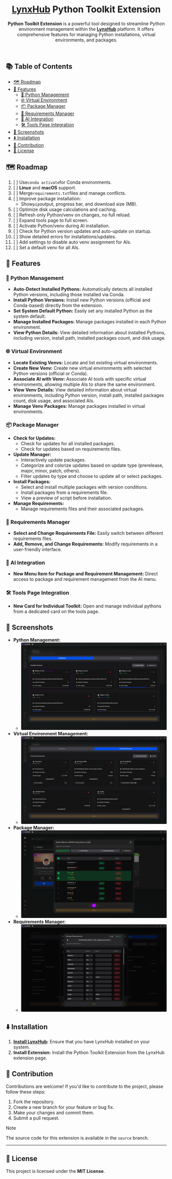 <div align="center">

# [LynxHub](https://github.com/KindaBrazy/LynxHub) Python Toolkit Extension

**Python Toolkit Extension** is a powerful tool designed to streamline Python environment management within the
[**LynxHub**](https://github.com/KindaBrazy/LynxHub) platform. It offers comprehensive features for managing Python
installations, virtual environments, and
packages.

</div>

<br/>

## 📚 Table of Contents

- [🗺️ Roadmap](#-roadmap)
- [🚀 Features](#-features)
    - [🐍 Python Management](#-python-management)
    - [🌐 Virtual Environment](#-virtual-environment)
    - [📦 Package Manager](#-package-manager)
    - [📝 Requirements Manager](#-requirements-manager)
    - [🤖 AI Integration](#-ai-integration)
    - [🛠️ Tools Page Integration](#-tools-page-integration)
- [📸 Screenshots](#-screenshots)
- [⬇️ Installation](#-installation)
- [🤝 Contribution](#-contribution)
- [📄 License](#-license)

## 🗺️ Roadmap

1. [ ] Use`conda activate`for Conda environments.
2. [ ] **Linux** and **macOS** support.
3. [ ] Merge`requirements.txt`files and manage conflicts.
4. [ ] Improve package installation:
    - Show`pip`output, progress bar, and download size (MB).
5. [ ] Optimize disk usage calculations and caching.
6. [ ] Refresh only Python/venv on changes, no full reload.
7. [ ] Expand tools page to full screen.
8. [ ] Activate Python/venv during AI installation.
9. [ ] Check for Python version updates and auto-update on startup.
10. [ ] Show detailed errors for installations/updates.
11. [ ] Add settings to disable auto venv assignment for AIs.
12. [ ] Set a default venv for all AIs.

## 🚀 Features

### 🐍 Python Management

- **Auto-Detect Installed Pythons:** Automatically detects all installed Python versions, including those installed via
  Conda.
- **Install Python Versions:** Install new Python versions (official and Conda-based) directly from the extension.
- **Set System Default Python:** Easily set any installed Python as the system default.
- **Manage Installed Packages:** Manage packages installed in each Python environment.
- **View Python Details:** View detailed information about installed Pythons, including version, install path, installed
  packages count, and disk usage.

### 🌐 Virtual Environment

- **Locate Existing Venvs:** Locate and list existing virtual environments.
- **Create New Venv:** Create new virtual environments with selected Python versions (official or Conda).
- **Associate AI with Venv:** Associate AI tools with specific virtual environments, allowing multiple AIs to share the
  same environment.
- **View Venv Details:** View detailed information about virtual environments, including Python version, install path,
  installed packages count, disk usage, and associated AIs.
- **Manage Venv Packages:** Manage packages installed in virtual environments.

### 📦 Package Manager

- **Check for Updates:**
    - Check for updates for all installed packages.
    - Check for updates based on requirements files.
- **Update Manager:**
    - Interactively update packages.
    - Categorize and colorize updates based on update type (prerelease, major, minor, patch, others).
    - Filter updates by type and choose to update all or select packages.
- **Install Packages:**
    - Select and install multiple packages with version conditions.
    - Install packages from a requirements file.
    - View a preview of script before installation.
- **Manage Requirements:**
    - Manage requirements files and their associated packages.

### 📝 Requirements Manager

- **Select and Change Requirements File:** Easily switch between different requirements files.
- **Add, Remove, and Change Requirements:** Modify requirements in a user-friendly interface.

### 🤖 AI Integration

- **New Menu Item for Package and Requirement Management:** Direct access to package and requirement management from the
  AI menu.

### 🛠️ Tools Page Integration

- **New Card for Individual Toolkit:** Open and manage individual pythons from a dedicated card on the tools page.

## 📸 Screenshots

- **Python Management:**
    - ![Python Management Screenshot](./resources/python.png)
- **Virtual Environment Management:**
    - ![Virtual Environment Screenshot](./resources/venv.png)
- **Package Manager:**
    - ![Package Manager Screenshot](./resources/package.png)
- **Requirements Manager:**
    - ![Requirements Manager Screenshot](./resources/requirements.png)

## ⬇️ Installation

1. **[Install LynxHub](https://github.com/KindaBrazy/LynxHub):** Ensure that you have LynxHub installed on your system.
2. **Install Extension:** Install the Python Toolkit Extension from the LynxHub extension page.

## 🤝 Contribution

Contributions are welcome! If you'd like to contribute to the project, please follow these steps:

1. Fork the repository.
2. Create a new branch for your feature or bug fix.
3. Make your changes and commit them.
4. Submit a pull request.

> [!NOTE]
> The source code for this extension is available in the `source` branch.

---

## 📄 License

This project is licensed under the **MIT License**.
